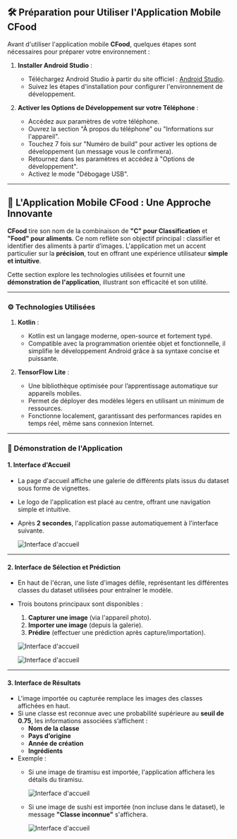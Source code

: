 ## 🛠️ Préparation pour Utiliser l'Application Mobile CFood

Avant d'utiliser l'application mobile **CFood**, quelques étapes sont nécessaires pour préparer votre environnement :

1. **Installer Android Studio** :  
   - Téléchargez Android Studio à partir du site officiel : [Android Studio](https://developer.android.com/studio).  
   - Suivez les étapes d'installation pour configurer l'environnement de développement.

2. **Activer les Options de Développement sur votre Téléphone** :  
   - Accédez aux paramètres de votre téléphone.  
   - Ouvrez la section "À propos du téléphone" ou "Informations sur l'appareil".  
   - Touchez 7 fois sur "Numéro de build" pour activer les options de développement (un message vous le confirmera).  
   - Retournez dans les paramètres et accédez à "Options de développement".  
   - Activez le mode "Débogage USB".

---

## 📱 L'Application Mobile CFood : Une Approche Innovante

**CFood** tire son nom de la combinaison de **"C" pour Classification** et **"Food" pour aliments**. Ce nom reflète son objectif principal : classifier et identifier des aliments à partir d’images. L'application met un accent particulier sur la **précision**, tout en offrant une expérience utilisateur **simple et intuitive**.  

Cette section explore les technologies utilisées et fournit une **démonstration de l'application**, illustrant son efficacité et son utilité.

---

### ⚙️ Technologies Utilisées

1. **Kotlin** :  
   - Kotlin est un langage moderne, open-source et fortement typé.  
   - Compatible avec la programmation orientée objet et fonctionnelle, il simplifie le développement Android grâce à sa syntaxe concise et puissante.

2. **TensorFlow Lite** :  
   - Une bibliothèque optimisée pour l’apprentissage automatique sur appareils mobiles.  
   - Permet de déployer des modèles légers en utilisant un minimum de ressources.  
   - Fonctionne localement, garantissant des performances rapides en temps réel, même sans connexion Internet.

---

### 📸 Démonstration de l'Application

#### 1. **Interface d'Accueil**  
   - La page d'accueil affiche une galerie de différents plats issus du dataset sous forme de vignettes.  
   - Le logo de l'application est placé au centre, offrant une navigation simple et intuitive.  
   - Après **2 secondes**, l'application passe automatiquement à l'interface suivante.

     ![Interface d'accueil](images/premier-interface.png)

---

#### 2. **Interface de Sélection et Prédiction**  
   - En haut de l'écran, une liste d'images défile, représentant les différentes classes du dataset utilisées pour entraîner le modèle.  
   - Trois boutons principaux sont disponibles :  
     1. **Capturer une image** (via l'appareil photo).  
     2. **Importer une image** (depuis la galerie).  
     3. **Prédire** (effectuer une prédiction après capture/importation).

        
     ![Interface d'accueil](images/acceuil1.png)




     ![Interface d'accueil](images/acceuil2.png) 

---

#### 3. **Interface de Résultats**  
   - L'image importée ou capturée remplace les images des classes affichées en haut.  
   - Si une classe est reconnue avec une probabilité supérieure au **seuil de 0.75**, les informations associées s’affichent :  
     - **Nom de la classe**  
     - **Pays d’origine**  
     - **Année de création**  
     - **Ingrédients**  
   - Exemple :  
     - Si une image de tiramisu est importée, l'application affichera les détails du tiramisu.
    
     
       ![Interface d'accueil](images/test1.png)






     - Si une image de sushi est importée (non incluse dans le dataset), le message **"Classe inconnue"** s'affichera.
    







       ![Interface d'accueil](images/test2.png) 
